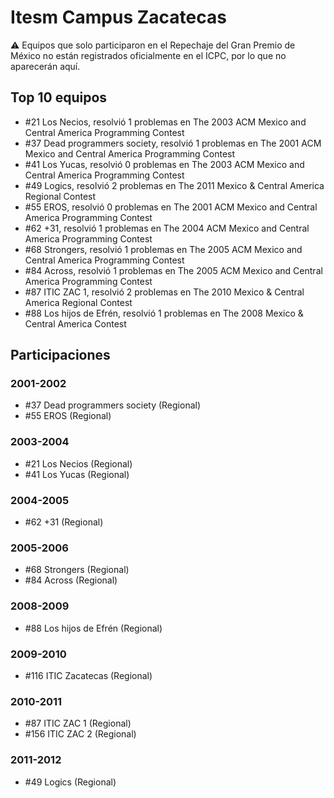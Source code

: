 # Itesm Campus Zacatecas

:warning: Equipos que solo participaron en el Repechaje del Gran Premio de México no están registrados oficialmente en el ICPC, por lo que no aparecerán aquí.

## Top 10 equipos

- #21 Los Necios, resolvió 1 problemas en The 2003 ACM Mexico and Central America Programming Contest
- #37 Dead programmers society, resolvió 1 problemas en The 2001 ACM Mexico and Central America Programming Contest
- #41 Los Yucas, resolvió 0 problemas en The 2003 ACM Mexico and Central America Programming Contest
- #49 Logics, resolvió 2 problemas en The 2011 Mexico & Central America Regional Contest
- #55 EROS, resolvió 0 problemas en The 2001 ACM Mexico and Central America Programming Contest
- #62 +31, resolvió 1 problemas en The 2004 ACM Mexico and Central America Programming Contest
- #68 Strongers, resolvió 1 problemas en The 2005 ACM Mexico and Central America Programming Contest
- #84 Across, resolvió 1 problemas en The 2005 ACM Mexico and Central America Programming Contest
- #87 ITIC ZAC 1, resolvió 2 problemas en The 2010 Mexico & Central America Regional Contest
- #88 Los hijos de Efrén, resolvió 1 problemas en The 2008 Mexico & Central America Contest

## Participaciones

### 2001-2002

- #37 Dead programmers society (Regional)
- #55 EROS (Regional)

### 2003-2004

- #21 Los Necios (Regional)
- #41 Los Yucas (Regional)

### 2004-2005

- #62 +31 (Regional)

### 2005-2006

- #68 Strongers (Regional)
- #84 Across (Regional)

### 2008-2009

- #88 Los hijos de Efrén (Regional)

### 2009-2010

- #116 ITIC Zacatecas (Regional)

### 2010-2011

- #87 ITIC ZAC 1 (Regional)
- #156 ITIC ZAC 2 (Regional)

### 2011-2012

- #49 Logics (Regional)



